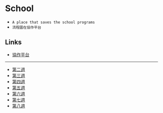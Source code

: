 # School
- `A place that saves the school programs`
- `流程圖在協作平台`
## Links
- [協作平台](https://sites.google.com/choikou.edu.mo/never-gonna-give-you-up/)
---
- [第二週](week02_s1a19)
- [第三週](week03_s1a19)
- [第四週](week04_s1a19)
- [第五週](week05_s1a19)
- [第六週](week06_s1a19)
- [第七週](week07_s1a19)
- [第八週](week08_s1a19)
